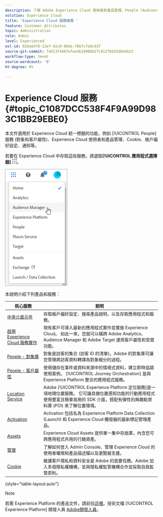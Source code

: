 ```yaml
---
description: 了解 Adobe Experience Cloud 使用者和產品管理、People (Audiences 和客戶屬性)、Journey Orchestration、Offers、Places、Experience Platform Launch 和 Mobile Services。
solution: Experience Cloud
title: 'Experience Cloud 服務總覽 '
feature: Customer Attributes
topic: Administration
role: Admin
level: Experienced
exl-id: 020a6478-13ef-42c0-80de-7867cfe0c937
source-git-commit: 74d13f4467efeedb1098b627c912f8193d8ebb22
workflow-type: tm+mt
source-wordcount: '0'
ht-degree: 0%

---
```


# Experience Cloud 服務 {#topic_C1087DCC538F4F9A99D983C1BB29EBE0}

本文件適用於 Experience Cloud 統一標題的功能，例如 [!UICONTROL People] 服務 (對象和客戶屬性)、Experience Cloud 使用者和產品管理、Cookie、帳戶偏好設定、通知等。

若要在 Experience Cloud 中存取這些服務，請選取&#x200B;**[!UICONTROL 應用程式選擇器]**
![服務選擇器](assets/menu-icon.png)。

![Experience Cloud 服務](assets/platform-core-services.png)

本說明介紹下列產品和服務：

| 核心服務 | 說明 |
|--- |--- |
| [中央介面元件](experience-cloud.md) | 存取帳戶偏好設定、搜尋產品說明，以及存取應用程式和服務。 |
| [啟用 Experience Cloud 服務實作](core-services.md) | 現有客戶可導入最新的應用程式實作並實施 Experience Cloud。 如此一來，您就可以橫跨 Adobe Analytics、Audience Manager 和 Adobe Target 運用客戶屬性和受眾功能。 |
| [People - 對象庫](audience-library.md) | 對象是訪客的集合 (訪客 ID 的清單)。Adobe 的對象庫可讓您管理將訪客資料轉譯為對象細分的過程。  |
| [People - 客戶屬性](attributes.md) | 使用儲存在事件或資料來源中的情境式資料，建立即時協調使用案例。 [!UICONTROL Journey Orchestration] 是與 Experience Platform 整合的應用程式服務。 |
| [Location Service](https://experienceleague.adobe.com/docs/places/using/home.html?lang=zh-Hant) | Adobe [!UICONTROL Experience Platform 定位服務]是一項地理位置服務。 它可讓具備位置感知功能的行動應用程式使用豐富且簡單易用的 SDK 介面，搭配有彈性的興趣點資料庫 (POI) 來了解位置環境。 |
| [Activation](activation.md) | Activation 包括名為 Experience Platform Data Collection (Launch) 和 Experience Cloud 觸發器的最新標記管理產品。 |
| [Assets](experience-cloud-assets.md) | Experience Cloud Assets 提供單一集中存放庫，內含您可跨應用程式共用的行銷資產。 |
| [管理](admin-getting-started.md) | 了解如何登入 Admin Console、管理 Experience Cloud 的使用者權限和產品描述檔以及瀏覽器支援。 |
| [Cookie](cookies-privacy.md) | 維護客戶隱私和資料安全是 Adobe 的首要任務。Adobe 加入多個隱私權機構，並與隱私權監管機構合作並採取自我監管原則。 |

{style=&quot;table-layout:auto&quot;}

>[!NOTE]
>
>若需 Experience Platform 的產品文件，請前往[這裡](https://experienceleague.adobe.com/docs/experience-platform/landing/home.html?lang=zh-Hant)。技術文檔 [!UICONTROL Experience Platform] 開發人員 [Adobe開發人員](https://developer.adobe.com/apis)。
